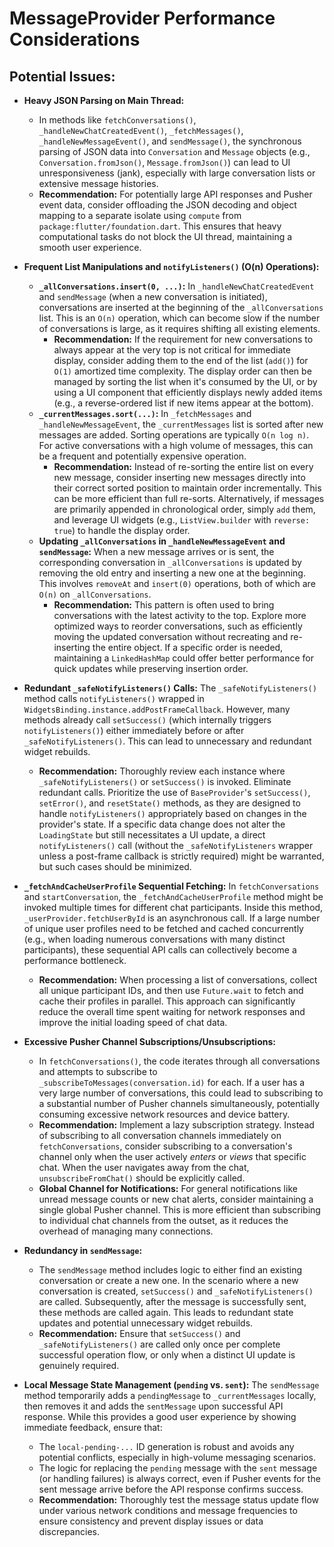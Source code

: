 # MessageProvider Performance Considerations

## Potential Issues:

*   **Heavy JSON Parsing on Main Thread:**
    *   In methods like `fetchConversations()`, `_handleNewChatCreatedEvent()`, `_fetchMessages()`, `_handleNewMessageEvent()`, and `sendMessage()`, the synchronous parsing of JSON data into `Conversation` and `Message` objects (e.g., `Conversation.fromJson()`, `Message.fromJson()`) can lead to UI unresponsiveness (jank), especially with large conversation lists or extensive message histories.
    *   **Recommendation:** For potentially large API responses and Pusher event data, consider offloading the JSON decoding and object mapping to a separate isolate using `compute` from `package:flutter/foundation.dart`. This ensures that heavy computational tasks do not block the UI thread, maintaining a smooth user experience.

*   **Frequent List Manipulations and `notifyListeners()` (O(n) Operations):**
    *   **`_allConversations.insert(0, ...)`:** In `_handleNewChatCreatedEvent` and `sendMessage` (when a new conversation is initiated), conversations are inserted at the beginning of the `_allConversations` list. This is an `O(n)` operation, which can become slow if the number of conversations is large, as it requires shifting all existing elements.
        *   **Recommendation:** If the requirement for new conversations to always appear at the very top is not critical for immediate display, consider adding them to the end of the list (`add()`) for `O(1)` amortized time complexity. The display order can then be managed by sorting the list when it's consumed by the UI, or by using a UI component that efficiently displays newly added items (e.g., a reverse-ordered list if new items appear at the bottom).
    *   **`_currentMessages.sort(...)`:** In `_fetchMessages` and `_handleNewMessageEvent`, the `_currentMessages` list is sorted after new messages are added. Sorting operations are typically `O(n log n)`. For active conversations with a high volume of messages, this can be a frequent and potentially expensive operation.
        *   **Recommendation:** Instead of re-sorting the entire list on every new message, consider inserting new messages directly into their correct sorted position to maintain order incrementally. This can be more efficient than full re-sorts. Alternatively, if messages are primarily appended in chronological order, simply `add` them, and leverage UI widgets (e.g., `ListView.builder` with `reverse: true`) to handle the display order.
    *   **Updating `_allConversations` in `_handleNewMessageEvent` and `sendMessage`:** When a new message arrives or is sent, the corresponding conversation in `_allConversations` is updated by removing the old entry and inserting a new one at the beginning. This involves `removeAt` and `insert(0)` operations, both of which are `O(n)` on `_allConversations`.
        *   **Recommendation:** This pattern is often used to bring conversations with the latest activity to the top. Explore more optimized ways to reorder conversations, such as efficiently moving the updated conversation without recreating and re-inserting the entire object. If a specific order is needed, maintaining a `LinkedHashMap` could offer better performance for quick updates while preserving insertion order.

*   **Redundant `_safeNotifyListeners()` Calls:** The `_safeNotifyListeners()` method calls `notifyListeners()` wrapped in `WidgetsBinding.instance.addPostFrameCallback`. However, many methods already call `setSuccess()` (which internally triggers `notifyListeners()`) either immediately before or after `_safeNotifyListeners()`. This can lead to unnecessary and redundant widget rebuilds.
    *   **Recommendation:** Thoroughly review each instance where `_safeNotifyListeners()` or `setSuccess()` is invoked. Eliminate redundant calls. Prioritize the use of `BaseProvider`'s `setSuccess()`, `setError()`, and `resetState()` methods, as they are designed to handle `notifyListeners()` appropriately based on changes in the provider's state. If a specific data change does not alter the `LoadingState` but still necessitates a UI update, a direct `notifyListeners()` call (without the `_safeNotifyListeners` wrapper unless a post-frame callback is strictly required) might be warranted, but such cases should be minimized.

*   **`_fetchAndCacheUserProfile` Sequential Fetching:** In `fetchConversations` and `startConversation`, the `_fetchAndCacheUserProfile` method might be invoked multiple times for different chat participants. Inside this method, `_userProvider.fetchUserById` is an asynchronous call. If a large number of unique user profiles need to be fetched and cached concurrently (e.g., when loading numerous conversations with many distinct participants), these sequential API calls can collectively become a performance bottleneck.
    *   **Recommendation:** When processing a list of conversations, collect all unique participant IDs, and then use `Future.wait` to fetch and cache their profiles in parallel. This approach can significantly reduce the overall time spent waiting for network responses and improve the initial loading speed of chat data.

*   **Excessive Pusher Channel Subscriptions/Unsubscriptions:**
    *   In `fetchConversations()`, the code iterates through all conversations and attempts to subscribe to `_subscribeToMessages(conversation.id)` for each. If a user has a very large number of conversations, this could lead to subscribing to a substantial number of Pusher channels simultaneously, potentially consuming excessive network resources and device battery.
    *   **Recommendation:** Implement a lazy subscription strategy. Instead of subscribing to all conversation channels immediately on `fetchConversations`, consider subscribing to a conversation's channel only when the user actively *enters* or *views* that specific chat. When the user navigates away from the chat, `unsubscribeFromChat()` should be explicitly called.
    *   **Global Channel for Notifications:** For general notifications like unread message counts or new chat alerts, consider maintaining a single global Pusher channel. This is more efficient than subscribing to individual chat channels from the outset, as it reduces the overhead of managing many connections.

*   **Redundancy in `sendMessage`:**
    *   The `sendMessage` method includes logic to either find an existing conversation or create a new one. In the scenario where a new conversation is created, `setSuccess()` and `_safeNotifyListeners()` are called. Subsequently, after the message is successfully sent, these methods are called again. This leads to redundant state updates and potential unnecessary widget rebuilds.
    *   **Recommendation:** Ensure that `setSuccess()` and `_safeNotifyListeners()` are called only once per complete successful operation flow, or only when a distinct UI update is genuinely required.

*   **Local Message State Management (`pending` vs. `sent`):** The `sendMessage` method temporarily adds a `pendingMessage` to `_currentMessages` locally, then removes it and adds the `sentMessage` upon successful API response. While this provides a good user experience by showing immediate feedback, ensure that:
    *   The `local-pending-...` ID generation is robust and avoids any potential conflicts, especially in high-volume messaging scenarios.
    *   The logic for replacing the `pending` message with the `sent` message (or handling failures) is always correct, even if Pusher events for the sent message arrive before the API response confirms success.
    *   **Recommendation:** Thoroughly test the message status update flow under various network conditions and message frequencies to ensure consistency and prevent display issues or data discrepancies.

